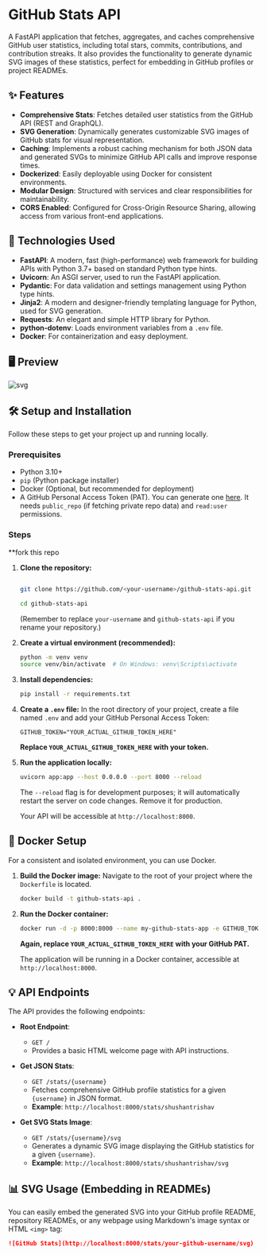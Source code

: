 # GitHub Stats API

A FastAPI application that fetches, aggregates, and caches comprehensive GitHub user statistics, including total stars, commits, contributions, and contribution streaks. It also provides the functionality to generate dynamic SVG images of these statistics, perfect for embedding in GitHub profiles or project READMEs.

## ✨ Features

* **Comprehensive Stats**: Fetches detailed user statistics from the GitHub API (REST and GraphQL).
* **SVG Generation**: Dynamically generates customizable SVG images of GitHub stats for visual representation.
* **Caching**: Implements a robust caching mechanism for both JSON data and generated SVGs to minimize GitHub API calls and improve response times.
* **Dockerized**: Easily deployable using Docker for consistent environments.
* **Modular Design**: Structured with services and clear responsibilities for maintainability.
* **CORS Enabled**: Configured for Cross-Origin Resource Sharing, allowing access from various front-end applications.

## 🚀 Technologies Used

* **FastAPI**: A modern, fast (high-performance) web framework for building APIs with Python 3.7+ based on standard Python type hints.
* **Uvicorn**: An ASGI server, used to run the FastAPI application.
* **Pydantic**: For data validation and settings management using Python type hints.
* **Jinja2**: A modern and designer-friendly templating language for Python, used for SVG generation.
* **Requests**: An elegant and simple HTTP library for Python.
* **python-dotenv**: Loads environment variables from a `.env` file.
* **Docker**: For containerization and easy deployment.

## 🖥️ Preview
![svg](https://github-stats-generator.onrender.com/stats/shushantrishav/svg?v=2)

## 🛠️ Setup and Installation

Follow these steps to get your project up and running locally.

### Prerequisites

* Python 3.10+
* `pip` (Python package installer)
* Docker (Optional, but recommended for deployment)
* A GitHub Personal Access Token (PAT). You can generate one [here](https://github.com/settings/tokens). It needs `public_repo` (if fetching private repo data) and `read:user` permissions.

### Steps
**fork this repo
1.  **Clone the repository:**
    ```bash

    git clone https://github.com/<your-username>/github-stats-api.git

    cd github-stats-api
    ```
    (Remember to replace `your-username` and `github-stats-api` if you rename your repository.)

2.  **Create a virtual environment (recommended):**
    ```bash
    python -m venv venv
    source venv/bin/activate  # On Windows: venv\Scripts\activate
    ```

3.  **Install dependencies:**
    ```bash
    pip install -r requirements.txt
    ```

4.  **Create a `.env` file:**
    In the root directory of your project, create a file named `.env` and add your GitHub Personal Access Token:
    ```dotenv
    GITHUB_TOKEN="YOUR_ACTUAL_GITHUB_TOKEN_HERE"
    ```
    **Replace `YOUR_ACTUAL_GITHUB_TOKEN_HERE` with your token.**

5.  **Run the application locally:**
    ```bash
    uvicorn app:app --host 0.0.0.0 --port 8000 --reload
    ```
    The `--reload` flag is for development purposes; it will automatically restart the server on code changes. Remove it for production.

    Your API will be accessible at `http://localhost:8000`.

## 🐳 Docker Setup

For a consistent and isolated environment, you can use Docker.

1.  **Build the Docker image:**
    Navigate to the root of your project where the `Dockerfile` is located.
    ```bash
    docker build -t github-stats-api .
    ```

2.  **Run the Docker container:**
    ```bash
    docker run -d -p 8000:8000 --name my-github-stats-app -e GITHUB_TOKEN="YOUR_ACTUAL_GITHUB_TOKEN_HERE" github-stats-api
    ```
    **Again, replace `YOUR_ACTUAL_GITHUB_TOKEN_HERE` with your GitHub PAT.**

    The application will be running in a Docker container, accessible at `http://localhost:8000`.

## 💡 API Endpoints

The API provides the following endpoints:

* **Root Endpoint**:
    * `GET /`
    * Provides a basic HTML welcome page with API instructions.

* **Get JSON Stats**:
    * `GET /stats/{username}`
    * Fetches comprehensive GitHub profile statistics for a given `{username}` in JSON format.
    * **Example**: `http://localhost:8000/stats/shushantrishav`

* **Get SVG Stats Image**:
    * `GET /stats/{username}/svg`
    * Generates a dynamic SVG image displaying the GitHub statistics for a given `{username}`.
    * **Example**: `http://localhost:8000/stats/shushantrishav/svg`

## 📊 SVG Usage (Embedding in READMEs)

You can easily embed the generated SVG into your GitHub profile README, repository READMEs, or any webpage using Markdown's image syntax or HTML `<img>` tag:

```markdown
![GitHub Stats](http://localhost:8000/stats/your-github-username/svg)
```
